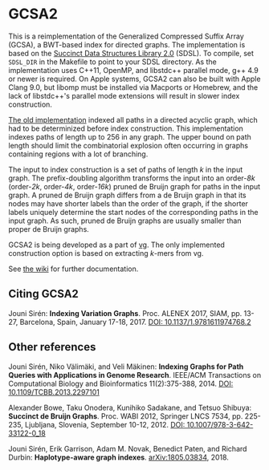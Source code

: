 # GCSA2

This is a reimplementation of the Generalized Compressed Suffix Array (GCSA), a BWT-based index for directed graphs. The implementation is based on the [Succinct Data Structures Library 2.0](https://github.com/simongog/sdsl-lite) (SDSL). To compile, set `SDSL_DIR` in the Makefile to point to your SDSL directory. As the implementation uses C++11, OpenMP, and libstdc++ parallel mode, g++ 4.9 or newer is required. On Apple systems, GCSA2 can also be built with Apple Clang 9.0, but libomp must be installed via Macports or Homebrew, and the lack of libstdc++'s parallel mode extensions will result in slower index construction.

[The old implementation](https://jltsiren.kapsi.fi/gcsa) indexed all paths in a directed acyclic graph, which had to be determinized before index construction. This implementation indexes paths of length up to 256 in any graph. The upper bound on path length should limit the combinatorial explosion often occurring in graphs containing regions with a lot of branching.

The input to index construction is a set of paths of length *k* in the input graph. The prefix-doubling algorithm transforms the input into an order-*8k* (order-*2k*, order-*4k*, order-*16k*) pruned de Bruijn graph for paths in the input graph. A pruned de Bruijn graph differs from a de Bruijn graph in that its nodes may have shorter labels than the order of the graph, if the shorter labels uniquely determine the start nodes of the corresponding paths in the input graph. As such, pruned de Bruijn graphs are usually smaller than proper de Bruijn graphs.

GCSA2 is being developed as a part of [vg](https://github.com/vgteam/vg). The only implemented construction option is based on extracting *k*-mers from vg.

See [the wiki](https://github.com/jltsiren/gcsa2/wiki) for further documentation.

## Citing GCSA2

Jouni Sirén: **Indexing Variation Graphs**.
Proc. ALENEX 2017, SIAM, pp. 13-27, Barcelona, Spain, January 17-18, 2017.
[DOI: 10.1137/1.9781611974768.2](https://doi.org/10.1137/1.9781611974768.2)

## Other references

Jouni Sirén, Niko Välimäki, and Veli Mäkinen: **Indexing Graphs for Path Queries with Applications in Genome Research**.
IEEE/ACM Transactions on Computational Biology and Bioinformatics 11(2):375-388, 2014.
[DOI: 10.1109/TCBB.2013.2297101](https://doi.org/10.1109/TCBB.2013.2297101)

Alexander Bowe, Taku Onodera, Kunihiko Sadakane, and Tetsuo Shibuya: **Succinct de Bruijn Graphs**.
Proc. WABI 2012, Springer LNCS 7534, pp. 225-235, Ljubljana, Slovenia, September 10-12, 2012.
[DOI: 10.1007/978-3-642-33122-0_18](https://doi.org/10.1007/978-3-642-33122-0_18)

Jouni Sirén, Erik Garrison, Adam M. Novak, Benedict Paten, and Richard Durbin: **Haplotype-aware graph indexes**.
[arXiv:1805.03834](https://arxiv.org/abs/1805.03834), 2018.

